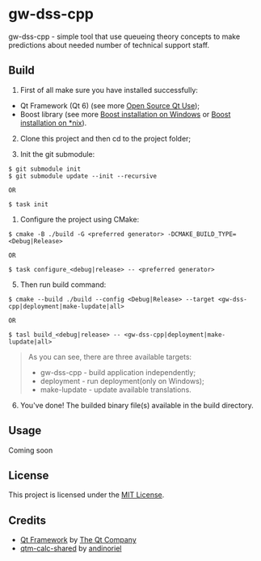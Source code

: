 # gw-dss-cpp

gw-dss-cpp - simple tool that use queueing theory concepts to make predictions about needed number of technical support staff. 

## Build

1. First of all make sure you have installed successfully:
* Qt Framework (Qt 6) (see more [Open Source Qt Use](https://www.qt.io/download-open-source));
* Boost library (see more [Boost installation on Windows](https://www.boost.org/doc/libs/1_75_0/more/getting_started/windows.html) or [Boost installation on *nix](https://www.boost.org/doc/libs/1_75_0/more/getting_started/unix-variants.html)).

2. Clone this project and then cd to the project folder;

3. Init the git submodule:
```
$ git submodule init
$ git submodule update --init --recursive

OR

$ task init
```

1. Configure the project using CMake:
```
$ cmake -B ./build -G <preferred generator> -DCMAKE_BUILD_TYPE=<Debug|Release>

OR

$ task configure_<debug|release> -- <preferred generator>
```

5. Then run build command:
```
$ cmake --build ./build --config <Debug|Release> --target <gw-dss-cpp|deployment|make-lupdate|all>

OR

$ tasl build_<debug|release> -- <gw-dss-cpp|deployment|make-lupdate|all>
```
> As you can see, there are three available targets:
> * gw-dss-cpp - build application independently;
> * deployment - run deployment(only on Windows);
> * make-lupdate - update available translations.

6. You've done! The builded binary file(s) available in the build directory.

## Usage

Coming soon

## License

This project is licensed under the [MIT License](LICENSE).

## Credits

* [Qt Framework](https://github.com/qt) by [The Qt Company](https://www.qt.io/)
* [qtm-calc-shared](https://github.com/andinoriel/qtm-calc-shared/) by [andinoriel](https://github.com/andinoriel/)

